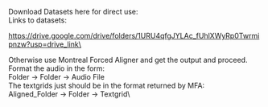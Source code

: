 Download Datasets here for direct use:\
  Links to datasets:

  https://drive.google.com/drive/folders/1URU4qfgJYLAc_fUhlXWyRp0Twrmipnzw?usp=drive_link\

Otherwise use Montreal Forced Aligner and get the output and proceed.\
Format the audio in the form:\
 Folder -> Folder -> Audio File\
The textgrids just should be in the format returned by MFA:\
  Aligned_Folder -> Folder -> Textgrid\

